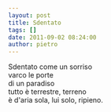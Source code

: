 ```yaml
---
layout: post
title: Sdentato
tags: []
date: 2011-09-02 08:24:00
author: pietro
---
```

<div dir="ltr" style="text-align: left">Sdentato come un sorriso<br/>varco le porte<br/>di un paradiso<br/>tutto è terrestre, terreno<br/>è d'aria sola, lui solo, ripieno.<br/>
